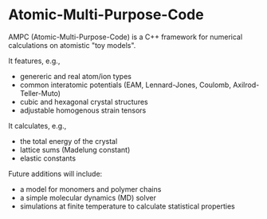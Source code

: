 # Atomic-Multi-Purpose-Code
AMPC (Atomic-Multi-Purpose-Code) is a C++ framework for numerical calculations on atomistic "toy models".

It features, e.g.,  
- genereric and real atom/ion types  
- common interatomic potentials (EAM, Lennard-Jones, Coulomb, Axilrod-Teller-Muto)  
- cubic and hexagonal crystal structures  
- adjustable homogenous strain tensors

It calculates, e.g.,  
- the total energy of the crystal  
- lattice sums (Madelung constant)  
- elastic constants

Future additions will include:  
- a model for monomers and polymer chains  
- a simple molecular dynamics (MD) solver  
- simulations at finite temperature to calculate statistical properties